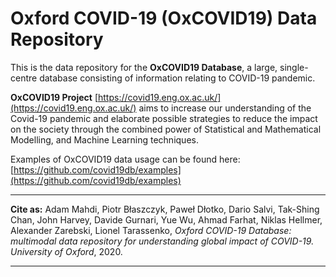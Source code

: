 # Oxford COVID-19 (OxCOVID19) Data Repository 

This is the data repository for the **OxCOVID19 Database**, a large, single-centre database consisting of information relating to COVID-19 pandemic. 

**OxCOVID19 Project** [https://covid19.eng.ox.ac.uk/](https://covid19.eng.ox.ac.uk/)  aims to increase our understanding of the Covid-19 pandemic and elaborate possible strategies to reduce the impact on the society through the combined power of Statistical and Mathematical Modelling, and Machine Learning techniques.

Examples of OxCOVID19 data usage can be found here: [https://github.com/covid19db/examples](https://github.com/covid19db/examples)

---

__Cite as:__ Adam Mahdi, Piotr Błaszczyk, Paweł Dłotko, Dario Salvi, Tak-Shing Chan, John Harvey, Davide Gurnari, Yue Wu, Ahmad Farhat, Niklas Hellmer, Alexander Zarebski, Lionel Tarassenko,
<em>Oxford COVID-19 Database: multimodal data repository for understanding global impact of COVID-19. University of Oxford</em>, 2020.

---
